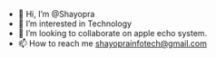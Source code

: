 - 👋 Hi, I’m @Shayopra
- 👀 I’m interested in Technology
- 💞️ I’m looking to collaborate on apple echo system. 
- 📫 How to reach me shayoprainfotech@gmail.com

<!---
Shayopra/Shayopra is a ✨ special ✨ repository because its `README.md` (this file) appears on your GitHub profile.
You can click the Preview link to take a look at your changes.
--->
